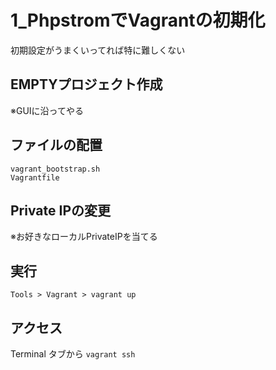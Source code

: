 1_PhpstromでVagrantの初期化
===

初期設定がうまくいってれば特に難しくない

## EMPTYプロジェクト作成

※GUIに沿ってやる

## ファイルの配置

```
vagrant_bootstrap.sh
Vagrantfile
```

## Private IPの変更

※お好きなローカルPrivateIPを当てる

## 実行

`Tools > Vagrant > vagrant up`

## アクセス

Terminal タブから `vagrant ssh`
